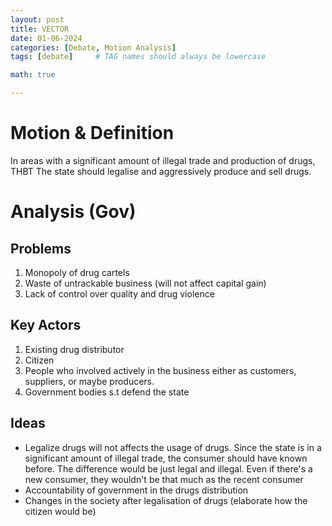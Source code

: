 ```yaml
---
layout: post
title: VECTOR
date: 01-06-2024
categories: [Debate, Motion Analysis]
tags: [debate]     # TAG names should always be lowercase

math: true

---
```


# Motion & Definition
In areas with a significant amount of illegal trade and production of drugs, THBT The state should legalise and aggressively produce and sell drugs.

# Analysis (Gov)

## Problems
1. Monopoly of drug cartels
2. Waste of untrackable business (will not affect capital gain)
3. Lack of control over quality and drug violence

## Key Actors
1. Existing drug distributor
2. Citizen 
3. People who involved actively in the business either as customers, suppliers, or maybe producers.
4. Government bodies s.t defend the state

## Ideas
* Legalize drugs will not affects the usage of drugs. Since the state is in a significant amount of illegal trade, the consumer should have known before. The difference would be just legal and illegal. Even if there's a new consumer, they wouldn't be that much as the recent consumer
* Accountability of government in the drugs distribution
* Changes in the society after legalisation of drugs
(elaborate how the citizen would be)
